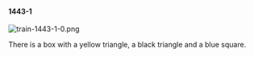#### 1443-1
![train-1443-1-0.png](https://github.com/lil-lab/nlvr/raw/master/nlvr/train/images/27/train-1443-1-0.png "train-1443-1-0.png")

There is a box with a yellow triangle, a black triangle and a blue square.